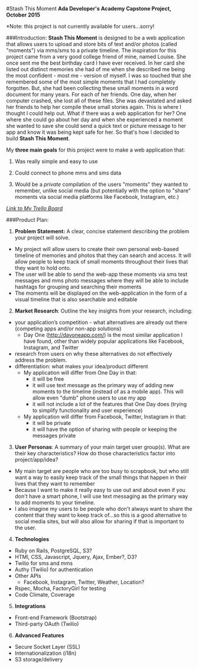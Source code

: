 #Stash This Moment
**Ada Developer's Academy Capstone Project, October 2015**

\*Note: this project is not currently available for users...sorry!

###Introduction:
**Stash This Moment** is designed to be a web application that allows users to upload and store bits of text and/or photos (called "moments") via mms/sms to a private timeline. The inspiration for this project came from a very good college friend of mine, named Louise. She once sent me the best birthday card I have ever received. In her card she listed out distinct memories she had of me when she described me being the most confident - most me - version of myself. I was so touched that she remembered some of the most simple moments that I had completely forgotten. But, she had been collecting these small moments in a word document for many years. For each of her friends. One day, when her computer crashed, she lost all of these files. She was devastated and asked her friends to help her compile these small stories again. This is where I thought I could help out. What if there was a web application for her? One where she could go about her day and when she experienced a moment she wanted to save she could send a quick text or picture message to her app and know it was being kept safe for her. So that's how I decided to build **Stash This Moment**.

My **three main goals** for this project were to make a web application that:

1. Was really simple and easy to use

2. Could connect to phone mms and sms data

3. Would be a _private_ compilation of the users "moments" they wanted to remember, unlike social media (but potentially with the option to "share" moments via social media platforms like Facebook, Instagram, etc.)

[_Link to My Trello Board_](https://trello.com/b/UvwfucOT/capstone-project)

###Product Plan:
1. **Problem Statement:** A clear, concise statement describing the problem your project will solve.
  - My project will allow users to create their own personal web-based timeline of memories and photos that they can search and access. It will allow people to keep track of small moments throughout their lives that they want to hold onto.
  - The user will be able to send the web-app these moments via sms test messages and mms photo messages where they will be able to include hashtags for grouping and searching their moments
  - The moments will be displayed on the web-application in the form of a visual timeline that is also searchable and editable

2. **Market Research**: Outline the key insights from your research, including:
  - your application’s competition - what alternatives are already out there (competing apps and/or non-app solutions)
    - Day One (http://dayoneapp.com/) is the most similar application I have found, other than widely popular applications like Facebook, Instagram, and Twitter
  - research from users on why these alternatives do not effectively address the problem.
  - differentiation: what makes your idea/product different
    - My application will differ from One Day in that:
      - it will be free
      - it will use text message as the primary way of adding new moments to the timeline (instead of as a mobile app). This will allow even "dumb" phone users to use my app
      - it will not include a lot of the features that One Day does (trying to simplify functionality and user experience)
    - My application will differ from Facebook, Twitter, Instagram in that:
      - it will be private
      - it will have the option of sharing with people or keeping the messages private

3. **User Personas**: A summary of your main target user group(s). What are their key characteristics? How do those characteristics factor into project/app/idea?
  - My main target are people who are too busy to scrapbook, but who still want a way to easily keep track of the small things that happen in their lives that they want to remember
  - Because I want to make it really easy to use out and about even if you don't have a smart phone, I will use text messaging as the primary way to add moments to your timeline.
  - I also imagine my users to be people who don't always want to share the content that they want to keep track of...so this is a good alternative to social media sites, but will also allow for sharing if that is important to the user.

4. **Technologies**
  - Ruby on Rails, PostgreSQL, S3?
  - HTMl, CSS, Javascript, Jquery, Ajax, Ember?, D3?
  - Twilio for sms and mms
  - Authy (Twilio) for authentication
  - Other APIs
    - Facebook, Instagram, Twitter, Weather, Location?
  - Rspec, Mocha, FactoryGirl for testing
  - Code Climate, Coverage

5. **Integrations**
  - Front-end Framework (Bootstrap)
  - Third-party OAuth (Twilio)

6. **Advanced Features**
  - Secure Socket Layer (SSL)
  - Internationalization (i18n)
  - S3 storage/delivery
